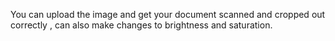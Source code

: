 You can upload the image and get your document scanned and cropped out correctly , can also make changes to brightness and saturation.
